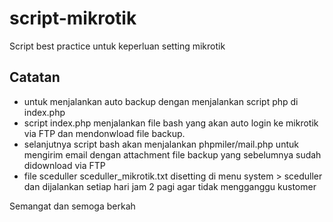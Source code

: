 # script-mikrotik
Script best practice untuk keperluan setting mikrotik

## Catatan
- untuk menjalankan auto backup dengan menjalankan script php di index.php
- script index.php menjalankan file bash yang akan auto login ke mikrotik via FTP dan mendonwload file backup.
- selanjutnya script bash akan menjalankan phpmiler/mail.php untuk mengirim email dengan attachment file backup yang sebelumnya sudah didownload via FTP
- file sceduller sceduller_mikrotik.txt disetting di menu system > sceduller dan dijalankan setiap hari jam 2 pagi agar tidak mengganggu kustomer

Semangat dan semoga berkah
